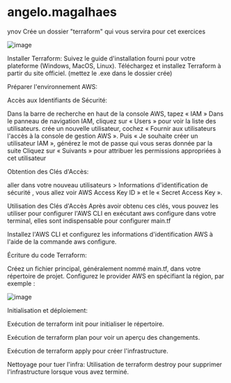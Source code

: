 # angelo.magalhaes
ynov
 Crée un dossier "terraform"  qui vous servira pour cet exercices 

![image](https://github.com/Lo0kii/angelo.magalhaes/assets/109228312/d8615659-c7ec-4171-9b8b-f1969ad08e44)

Installer Terraform:
Suivez le guide d'installation fourni pour votre plateforme (Windows, MacOS, Linux). Téléchargez et installez Terraform à partir du site officiel. (mettez le .exe dans le dossier crée)

 Préparer l'environnement AWS:
  
Accès aux Identifiants de Sécurité:

Dans la barre de recherche en haut de la console AWS, tapez « IAM » 
Dans le panneau de navigation IAM, cliquez sur « Users » pour voir la liste des utilisateurs.
crée un nouvelle utilisateur, cochez « Fournir aux utilisateurs l'accès à la console de gestion AWS ».
Puis « Je souhaite créer un utilisateur IAM », générez le mot de passe qui vous seras donnée par la suite
Cliquez sur « Suivants » pour attribuer les permissions appropriées à cet utilisateur 

Obtention des Clés d'Accès:

aller dans votre nouveau utilisateurs >  Informations d'identification de sécurité , vous allez voir AWS Access Key ID » et le « Secret Access Key ».

Utilisation des Clés d'Accès
Après avoir obtenu ces clés, vous pouvez les utiliser pour configurer l'AWS CLI en exécutant aws configure dans votre terminal, elles sont indispensable pour configurer main.tf

Installez l'AWS CLI et configurez les informations d'identification AWS à l'aide de la commande aws configure.

Écriture du code Terraform:

Créez un fichier principal, généralement nommé main.tf, dans votre répertoire de projet.
Configurez le provider AWS en spécifiant la région, par exemple :

![image](https://github.com/Lo0kii/angelo.magalhaes/assets/109228312/14bfaad6-a423-4f32-ad60-9a274529ce7e)


Initialisation et déploiement:

Exécution de terraform init  pour initialiser le répertoire.

Exécution de terraform plan  pour voir un aperçu des changements.

Exécution de terraform apply  pour créer l'infrastructure.

Nettoyage pour tuer l'infra: 
Utilisation de terraform destroy pour supprimer l'infrastructure lorsque vous avez terminé.
